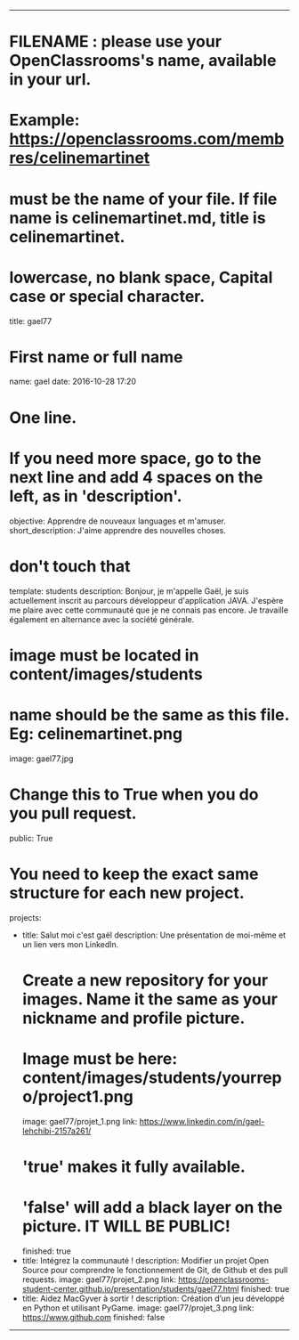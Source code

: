 ---

# FILENAME : please use your OpenClassrooms's name, available in your url.
# Example: https://openclassrooms.com/membres/celinemartinet
# must be the name of your file. If file name is celinemartinet.md, title is celinemartinet.
# lowercase, no blank space, Capital case or special character.
title: gael77

# First name or full name
name: gael
date: 2016-10-28 17:20

# One line.
# If you need more space, go to the next line and add 4 spaces on the left, as in 'description'.
objective: Apprendre de nouveaux languages et m'amuser.
short_description: J'aime apprendre des nouvelles choses.

# don't touch that
template: students
description:
    Bonjour, je m'appelle Gaël, je suis actuellement inscrit au parcours développeur d'application JAVA.
    J'espère me plaire avec cette communauté que je ne connais pas encore. Je travaille également en
    alternance avec la société générale.

# image must be located in content/images/students
# name should be the same as this file. Eg: celinemartinet.png
image: gael77.jpg

# Change this to True when you do you pull request.
public: True

# You need to keep the exact same structure for each new project.
projects:
  - title: Salut moi c'est gaël
    description: Une présentation de moi-même et un lien vers mon LinkedIn.
    # Create a new repository for your images. Name it the same as your nickname and profile picture.
    # Image must be here: content/images/students/yourrepo/project1.png
    image: gael77/projet_1.png
    link: https://www.linkedin.com/in/gael-lehchibi-2157a261/
    # 'true' makes it fully available.
    # 'false' will add a black layer on the picture. IT WILL BE PUBLIC!
    finished: true
  - title: Intégrez la communauté !
    description: Modifier un projet Open Source pour comprendre le fonctionnement de Git, de Github et des pull requests. 
    image: gael77/projet_2.png
    link: https://openclassrooms-student-center.github.io/presentation/students/gael77.html
    finished: true
  - title: Aidez MacGyver à sortir !
    description: Création d’un jeu développé en Python et utilisant PyGame.
    image: gael77/projet_3.png
    link: https://www.github.com
    finished: false
---